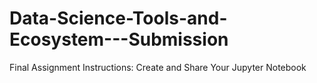 # Data-Science-Tools-and-Ecosystem---Submission
Final Assignment Instructions: Create and Share Your Jupyter Notebook
